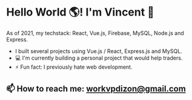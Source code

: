 # Hello World 🌎! I'm Vincent 👋

As of 2021, my techstack: React, Vue.js, Firebase, MySQL, Node.js and Express.

 - I built several projects using Vue.js / React, Express.js and MySQL.
 - 💻 I'm currently building a personal project that would help traders.
 - ⚡ Fun fact: I previously hate web development.

## 📫 How to reach me: workvpdizon@gmail.com
<!--
**VncntDzn/vncntdzn** is a ✨ _special_ ✨ repository because its `README.md` (this file) appears on your GitHub profile.

Here are some ideas to get you started:

- 🔭 I’m currently working on ...
- 🌱 I’m currently learning ...
- 👯 I’m looking to collaborate on ...
- 🤔 I’m looking for help with ...
- 💬 Ask me about ...
- 📫 How to reach me: ...
- 😄 Pronouns: ...
- ⚡ Fun fact: ...
-->
